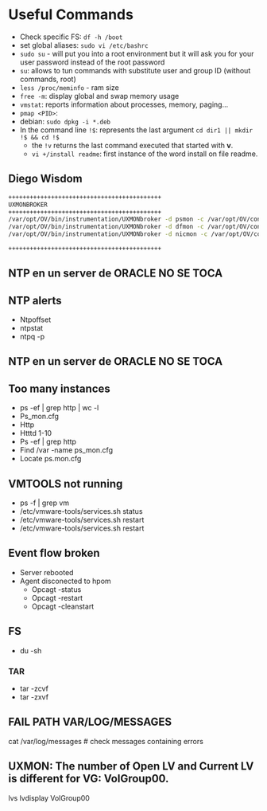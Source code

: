 # Useful Commands

- Check specific FS: `df -h /boot`
- set global aliases: `sudo vi /etc/bashrc`
- `sudo su` - will put you into a root environment but it will ask you for your user password instead of the root password
- `su`: allows to tun commands with substitute user and group ID (without commands, root)
- `less /proc/meminfo` - ram size
- `free -m`: display global and swap memory usage
- `vmstat`: reports information about processes, memory, paging...
- `pmap <PID>`:
- debian: `sudo dpkg -i *.deb`
- In the command line `!$`: represents the last argument `cd dir1 || mkdir !$ && cd !$`
  - the `!v` returns the last command executed that started with **v**.
  - `vi +/install readme`: first instance of the word install on file readme.

## Diego Wisdom

```bash
+++++++++++++++++++++++++++++++++++++++++++
UXMONBROKER
+++++++++++++++++++++++++++++++++++++++++++
/var/opt/OV/bin/instrumentation/UXMONbroker -d psmon -c /var/opt/OV/conf/OpC/ps_mon.cfg -l /tmp/ps_mon.test
/var/opt/OV/bin/instrumentation/UXMONbroker -d dfmon -c /var/opt/OV/conf/OpC/df_mon.cfg -l /tmp/df_mon.test
/var/opt/OV/bin/instrumentation/UXMONbroker -d nicmon -c /var/opt/OV/conf/OpC/nic_mon.cfg -l /tmp/nic_mon.test

+++++++++++++++++++++++++++++++++++++++++++
```

## NTP en un server de ORACLE NO SE TOCA

## NTP alerts

- Ntpoffset
- ntpstat
- ntpq -p

## NTP en un server de ORACLE NO SE TOCA

## Too many instances

- ps -ef | grep http | wc -l
- Ps_mon.cfg
- Http
- Htttd 1-10
- Ps -ef | grep http
- Find /var -name ps_mon.cfg
- Locate ps.mon.cfg

## VMTOOLS not running

- ps -f | grep vm
- /etc/vmware-tools/services.sh status
- /etc/vmware-tools/services.sh restart
- /etc/vmware-tools/services.sh restart

## Event flow broken

- Server rebooted
- Agent disconected to hpom
  - Opcagt -status
  - Opcagt -restart
  - Opcagt -cleanstart

## FS

- du -sh <directory>

### TAR

- tar -zcvf <newFileName> <fileToCompress>
- tar -zxvf <file2Decompress>

## FAIL PATH VAR/LOG/MESSAGES

cat /var/log/messages # check messages containing errors

## UXMON: The number of Open LV and Current LV is different for VG: VolGroup00.

lvs
lvdisplay VolGroup00
